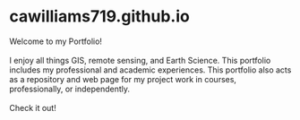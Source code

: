 # cawilliams719.github.io

Welcome to my Portfolio! <br></br>
I enjoy all things GIS, remote sensing, and Earth Science. This portfolio includes my professional and academic experiences. This portfolio also acts as a repository and web page for my project work in courses, professionally, or independently.<br></br>
Check it out!
